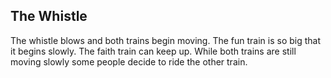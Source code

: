 ## The Whistle
The whistle blows and both trains begin moving. The fun train is so big that it begins slowly. The faith train can keep up. While both trains are still moving slowly some people decide to ride the other train. 
